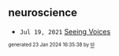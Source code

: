 ## neuroscience


* <code>Jul 19, 2021</code> [Seeing Voices](2021-07-19T15-32-44-seeing-voices.md)

<sup><sub>generated 23 Jan 2024 16:35:38 by <a href='https://github.com/senorprogrammer/til'>til</a></sub></sup>
